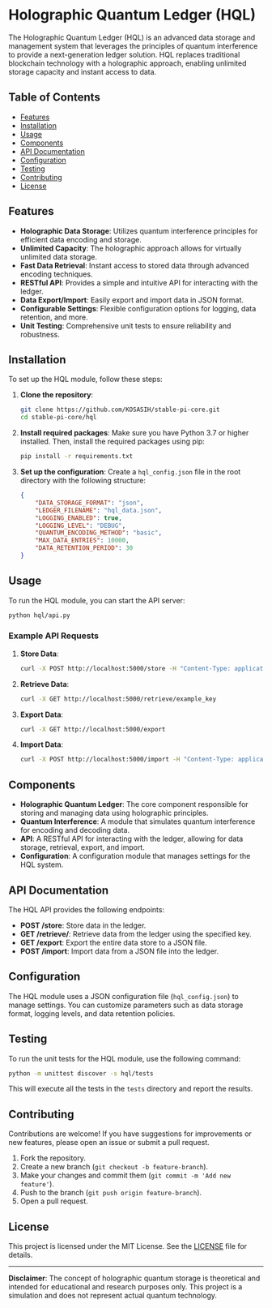 # Holographic Quantum Ledger (HQL)

The Holographic Quantum Ledger (HQL) is an advanced data storage and management system that leverages the principles of quantum interference to provide a next-generation ledger solution. HQL replaces traditional blockchain technology with a holographic approach, enabling unlimited storage capacity and instant access to data.

## Table of Contents

- [Features](#features)
- [Installation](#installation)
- [Usage](#usage)
- [Components](#components)
- [API Documentation](#api-documentation)
- [Configuration](#configuration)
- [Testing](#testing)
- [Contributing](#contributing)
- [License](#license)

## Features

- **Holographic Data Storage**: Utilizes quantum interference principles for efficient data encoding and storage.
- **Unlimited Capacity**: The holographic approach allows for virtually unlimited data storage.
- **Fast Data Retrieval**: Instant access to stored data through advanced encoding techniques.
- **RESTful API**: Provides a simple and intuitive API for interacting with the ledger.
- **Data Export/Import**: Easily export and import data in JSON format.
- **Configurable Settings**: Flexible configuration options for logging, data retention, and more.
- **Unit Testing**: Comprehensive unit tests to ensure reliability and robustness.

## Installation

To set up the HQL module, follow these steps:

1. **Clone the repository**:
   ```bash
   git clone https://github.com/KOSASIH/stable-pi-core.git
   cd stable-pi-core/hql
   ```

2. **Install required packages**:
   Make sure you have Python 3.7 or higher installed. Then, install the required packages using pip:
   ```bash
   pip install -r requirements.txt
   ```

3. **Set up the configuration**:
   Create a `hql_config.json` file in the root directory with the following structure:
   ```json
   {
       "DATA_STORAGE_FORMAT": "json",
       "LEDGER_FILENAME": "hql_data.json",
       "LOGGING_ENABLED": true,
       "LOGGING_LEVEL": "DEBUG",
       "QUANTUM_ENCODING_METHOD": "basic",
       "MAX_DATA_ENTRIES": 10000,
       "DATA_RETENTION_PERIOD": 30
   }
   ```

## Usage

To run the HQL module, you can start the API server:

```bash
python hql/api.py
```

### Example API Requests

1. **Store Data**:
   ```bash
   curl -X POST http://localhost:5000/store -H "Content-Type: application/json" -d '{"key": "example_key", "value": "This is a test value."}'
   ```

2. **Retrieve Data**:
   ```bash
   curl -X GET http://localhost:5000/retrieve/example_key
   ```

3. **Export Data**:
   ```bash
   curl -X GET http://localhost:5000/export
   ```

4. **Import Data**:
   ```bash
   curl -X POST http://localhost:5000/import -H "Content-Type: application/json" -d '{"filename": "hql_data.json"}'
   ```

## Components

- **Holographic Quantum Ledger**: The core component responsible for storing and managing data using holographic principles.
- **Quantum Interference**: A module that simulates quantum interference for encoding and decoding data.
- **API**: A RESTful API for interacting with the ledger, allowing for data storage, retrieval, export, and import.
- **Configuration**: A configuration module that manages settings for the HQL system.

## API Documentation

The HQL API provides the following endpoints:

- **POST /store**: Store data in the ledger.
- **GET /retrieve/<key>**: Retrieve data from the ledger using the specified key.
- **GET /export**: Export the entire data store to a JSON file.
- **POST /import**: Import data from a JSON file into the ledger.

## Configuration

The HQL module uses a JSON configuration file (`hql_config.json`) to manage settings. You can customize parameters such as data storage format, logging levels, and data retention policies.

## Testing

To run the unit tests for the HQL module, use the following command:

```bash
python -m unittest discover -s hql/tests
```

This will execute all the tests in the `tests` directory and report the results.

## Contributing

Contributions are welcome! If you have suggestions for improvements or new features, please open an issue or submit a pull request.

1. Fork the repository.
2. Create a new branch (`git checkout -b feature-branch`).
3. Make your changes and commit them (`git commit -m 'Add new feature'`).
4. Push to the branch (`git push origin feature-branch`).
5. Open a pull request.

## License

This project is licensed under the MIT License. See the [LICENSE](LICENSE) file for details.

---

**Disclaimer**: The concept of holographic quantum storage is theoretical and intended for educational and research purposes only. This project is a simulation and does not represent actual quantum technology.
